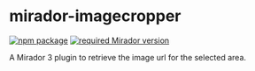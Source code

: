 # mirador-imagecropper

[![npm package][npm-badge]][npm]
[![required Mirador version][mirador-badge]][mirador]

A Mirador 3 plugin to retrieve the image url for the selected area.

[npm-badge]: https://img.shields.io/npm/v/mirador-imagecropper.png?style=flat-square
[npm]: https://www.npmjs.org/package/mirador-imagecropper

[mirador-badge]: https://img.shields.io/badge/Mirador-%E2%89%A53.1.1-blueviolet
[mirador]: https://github.com/ProjectMirador/mirador/releases/tag/v3.1.1
